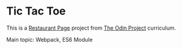 # Tic Tac Toe
This is a [Restaurant Page](https://www.theodinproject.com/paths/full-stack-javascript/courses/javascript/lessons/restaurant-page) project from [The Odin Project](https://www.theodinproject.com) curriculum.

Main topic: Webpack, ES6 Module
<!-- ## Features
* One player mode (You Vs. an AI)
* Two player mode (You Vs. a friend)
* Race to 5!
* Enter your names
* Go to back to Main Menu in-between rounds
* Responsive design (Phone and Tablet friendly)

## Build With
* HTML
* CSS
* Vanilla JavaScript

## Demo
> - [Check me out!](https://denzelgranadoz.github.io/tic-tac-toe/) -->